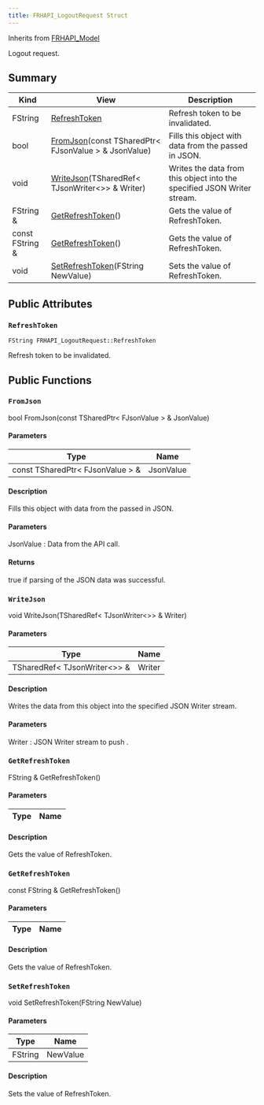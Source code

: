 ```yaml
---
title: FRHAPI_LogoutRequest Struct
---
```

Inherits from [FRHAPI_Model](/unreal-plugins/all/structfrhapi__model/#structFRHAPI__Model)

Logout request.

## Summary
| Kind | View | Description |
|------|------|-------------|
|FString|[RefreshToken](/unreal-plugins/all/structfrhapi__logoutrequest/#structFRHAPI__LogoutRequest_1abc7366e4cbef7e9714bad37ee03609ff)|Refresh token to be invalidated.|
|bool|[FromJson](/unreal-plugins/all/structfrhapi__logoutrequest/#structFRHAPI__LogoutRequest_1a053f98882dcfa90b09399e9f7b39fdff)(const TSharedPtr< FJsonValue > & JsonValue)|Fills this object with data from the passed in JSON.|
|void|[WriteJson](/unreal-plugins/all/structfrhapi__logoutrequest/#structFRHAPI__LogoutRequest_1a25875ea79acb34006c6ef6407e86c25a)(TSharedRef< TJsonWriter<>> & Writer)|Writes the data from this object into the specified JSON Writer stream.|
|FString &|[GetRefreshToken](/unreal-plugins/all/structfrhapi__logoutrequest/#structFRHAPI__LogoutRequest_1af2e3e7f30a50267b81a354d0ceb25009)()|Gets the value of RefreshToken.|
|const FString &|[GetRefreshToken](/unreal-plugins/all/structfrhapi__logoutrequest/#structFRHAPI__LogoutRequest_1a6764bdc3e83014b3521a4e98673ba2a7)()|Gets the value of RefreshToken.|
|void|[SetRefreshToken](/unreal-plugins/all/structfrhapi__logoutrequest/#structFRHAPI__LogoutRequest_1aa24c1170bc154e85eb1151dc627ce6b0)(FString NewValue)|Sets the value of RefreshToken.|
## Public Attributes



### `RefreshToken` <a id="structFRHAPI__LogoutRequest_1abc7366e4cbef7e9714bad37ee03609ff"></a>

`FString FRHAPI_LogoutRequest::RefreshToken`

Refresh token to be invalidated.





## Public Functions



### `FromJson` <a id="structFRHAPI__LogoutRequest_1a053f98882dcfa90b09399e9f7b39fdff"></a>

bool FromJson(const TSharedPtr< FJsonValue > & JsonValue)

#### Parameters

| Type | Name |
|------|------|
|const TSharedPtr< FJsonValue > &|JsonValue|

#### Description

Fills this object with data from the passed in JSON.


#### Parameters

JsonValue
: Data from the API call.

#### Returns
true if parsing of the JSON data was successful. 



### `WriteJson` <a id="structFRHAPI__LogoutRequest_1a25875ea79acb34006c6ef6407e86c25a"></a>

void WriteJson(TSharedRef< TJsonWriter<>> & Writer)

#### Parameters

| Type | Name |
|------|------|
|TSharedRef< TJsonWriter<>> &|Writer|

#### Description

Writes the data from this object into the specified JSON Writer stream.


#### Parameters

Writer
: JSON Writer stream to push . 



### `GetRefreshToken` <a id="structFRHAPI__LogoutRequest_1af2e3e7f30a50267b81a354d0ceb25009"></a>

FString & GetRefreshToken()

#### Parameters

| Type | Name |
|------|------|

#### Description

Gets the value of RefreshToken.




### `GetRefreshToken` <a id="structFRHAPI__LogoutRequest_1a6764bdc3e83014b3521a4e98673ba2a7"></a>

const FString & GetRefreshToken()

#### Parameters

| Type | Name |
|------|------|

#### Description

Gets the value of RefreshToken.




### `SetRefreshToken` <a id="structFRHAPI__LogoutRequest_1aa24c1170bc154e85eb1151dc627ce6b0"></a>

void SetRefreshToken(FString NewValue)

#### Parameters

| Type | Name |
|------|------|
|FString|NewValue|

#### Description

Sets the value of RefreshToken.





